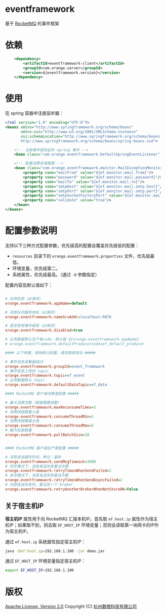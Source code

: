 # eventframework
基于 [RocketMQ](http://rocketmq.apache.org/) 的事件框架

# 依赖
```xml
    <dependency>
        <artifactId>eventframework-client</artifactId>
        <groupId>com.orange.server</groupId>
        <version>${eventframework.version}</version>
    </dependency>
```

# 使用
在 spring 容器中注册监听器：
```xml
<?xml version="1.0" encoding="UTF-8"?>
<beans xmlns="http://www.springframework.org/schema/beans"
       xmlns:xsi="http://www.w3.org/2001/XMLSchema-instance"
       xsi:schemaLocation="http://www.springframework.org/schema/beans
       http://www.springframework.org/schema/beans/spring-beans.xsd">

    <!-- 注册事件框架监听 spring 事件 -->
    <bean class="com.orange.eventframework.DefaultSpringEventListener" />

    <!-- 配置消费异常报警 -->
    <bean class="com.orange.eventframework.monitor.MailExceptionMonitorHandler">
        <property name="mailFrom" value="${ef.monitor.mail.from}"/>
        <property name="password" value="${ef.monitor.mail.password}"/>
        <property name="mailTo" value="${ef.monitor.mail.to}"/>
        <property name="smtpHost" value="${ef.monitor.mail.smtp.host}"/>
        <property name="smtpPort" value="${ef.monitor.mail.smtp.port}"/>
        <property name="smtpSocketFactoryPort" value="${ef.monitor.mail.smtp.socketFactoryPort}"/>
        <property name="validate" value="true"/>
    </bean>
</beans>
```

# 配置参数说明
支持以下三种方式配置参数，优先级高的配置会覆盖优先级低的配置：
+ `resources` 目录下的 `orange.eventframework.properties` 文件，优先级最低。
+ 环境变量，优先级第二。
+ 系统属性，优先级最高。（通过 `-D` 参数指定）

配置内容及默认值如下：
```ini

# 应用名称（必填项）
orange.eventframework.appName=default

# 消息队列服务地址（必填项）
orange.eventframework.nameSrvAddr=localhost:9876

# 是否禁用事件框架（必填项）
orange.eventframework.disabled=true

# 业务数据默认生产者code，默认取 ${orange.eventframework.appName}
# orange.eventframework.defaultProducerCode=ef_default_producer

#### 以下参数，保持默认配置，请勿随意改动 #####

# 事件信息采集器组Id
orange.eventframework.groupId=event_framework
# 事件信息上传的 topic
orange.eventframework.topic=ef_event
# 业务数据默认 topic
orange.eventframework.defaultDataTopic=ef_data

#### RocketMQ 客户端消费者配置 #####

# 最大消费次数（根据需要调整）
orange.eventframework.maxReconsumeTimes=3
# 消费线程数最小值
orange.eventframework.consumeThreadMin=1
# 消费线程数最大值
orange.eventframework.consumeThreadMax=5
# 最大拉取数量
orange.eventframework.pullBatchSize=10


#### RocketMQ 客户端生产者配置 #####

# 消息发送超时时间，单位：毫秒
orange.eventframework.sendMsgTimeout=3000
# 同步模式下，消息发送失败重试次数
orange.eventframework.retryTimesWhenSendFailed=2
# 异步模式下，消息发送失败重试次数
orange.eventframework.retryTimesWhenSendAsyncFailed=2
# 内部发送失败时，重试另一个 broker
orange.eventframework.retryAnotherBrokerWhenNotStoreOK=false

```

## 关于宿主机IP
**宿主机IP** 属性用于向 RocketMQ 汇报本机IP。首先取 `ef.host.ip` 属性作为宿主机IP；如果取不到，则去取 `EF_HOST_IP` 环境变量；否则会读取第一块网卡的IP作为宿主机IP。

通过 `ef.host.ip` 系统属性指定宿主机IP：
```bash
java -Def.host.ip=192.168.1.100 -jar demo.jar
```

通过 `EF_HOST_IP` 环境变量指定宿主机IP：
```bash
export EF_HOST_IP=192.168.1.100
```

# 版权
[Apache License, Version 2.0](http://www.apache.org/licenses/LICENSE-2.0.html) Copyright (C) [杭州数橙科技有限公司](https://github.com/HangZhouShuChengKeJi)

